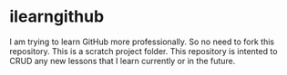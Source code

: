 # ilearngithub
I am trying to learn GitHub more professionally. So no need to fork this repository. 
This is a scratch project folder. This repository is intented to CRUD any new lessons that I learn currently or in the future.
